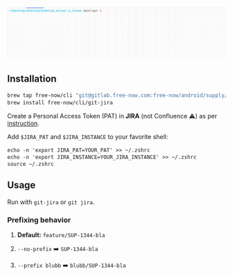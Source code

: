 
![](out.gif)

## Installation

```bash
brew tap free-now/cli "git@gitlab.free-now.com:free-now/android/supply/core/homebrew-cli.git"
brew install free-now/cli/git-jira
```


Create a Personal Access Token (PAT) in **JIRA** (not Confluence ⚠️) as per [instruction](https://confluence.atlassian.com/enterprise/using-personal-access-tokens-1026032365.html#UsingPersonalAccessTokens-CreatingPATsintheapplication).

Add `$JIRA_PAT` and `$JIRA_INSTANCE` to your favorite shell:

```
echo -n 'export JIRA_PAT=YOUR_PAT' >> ~/.zshrc
echo -n 'export JIRA_INSTANCE=YOUR_JIRA_INSTANCE' >> ~/.zshrc
source ~/.zshrc
```

## Usage

Run with `git-jira` or `git jira`.

### Prefixing behavior

1. **Default:** `feature/SUP-1344-bla`

2. `--no-prefix`  ➡️  `SUP-1344-bla`

3. `--prefix blubb` ➡️ `blubb/SUP-1344-bla`
